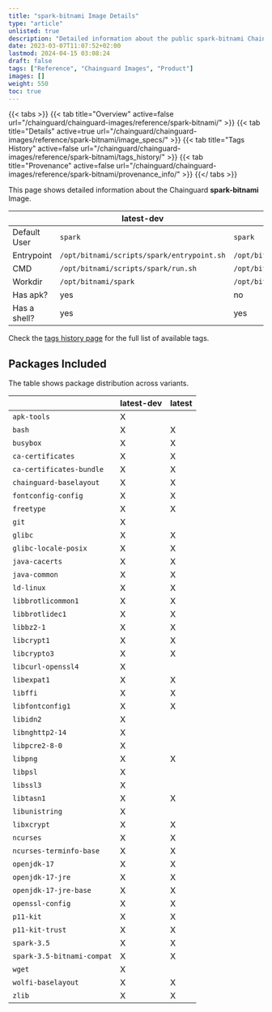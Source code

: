 ```yaml
---
title: "spark-bitnami Image Details"
type: "article"
unlisted: true
description: "Detailed information about the public spark-bitnami Chainguard Image."
date: 2023-03-07T11:07:52+02:00
lastmod: 2024-04-15 03:08:24
draft: false
tags: ["Reference", "Chainguard Images", "Product"]
images: []
weight: 550
toc: true
---
```


{{< tabs >}}
{{< tab title="Overview" active=false url="/chainguard/chainguard-images/reference/spark-bitnami/" >}}
{{< tab title="Details" active=true url="/chainguard/chainguard-images/reference/spark-bitnami/image_specs/" >}}
{{< tab title="Tags History" active=false url="/chainguard/chainguard-images/reference/spark-bitnami/tags_history/" >}}
{{< tab title="Provenance" active=false url="/chainguard/chainguard-images/reference/spark-bitnami/provenance_info/" >}}
{{</ tabs >}}

This page shows detailed information about the Chainguard **spark-bitnami** Image.

|              | latest-dev                                 | latest                                     |
|--------------|--------------------------------------------|--------------------------------------------|
| Default User | `spark`                                    | `spark`                                    |
| Entrypoint   | `/opt/bitnami/scripts/spark/entrypoint.sh` | `/opt/bitnami/scripts/spark/entrypoint.sh` |
| CMD          | `/opt/bitnami/scripts/spark/run.sh`        | `/opt/bitnami/scripts/spark/run.sh`        |
| Workdir      | `/opt/bitnami/spark`                       | `/opt/bitnami/spark`                       |
| Has apk?     | yes                                        | no                                         |
| Has a shell? | yes                                        | yes                                        |

Check the [tags history page](/chainguard/chainguard-images/reference/spark-bitnami/tags_history/) for the full list of available tags.

## Packages Included
The table shows package distribution across variants.

|                            | latest-dev | latest |
|----------------------------|------------|--------|
| `apk-tools`                | X          |        |
| `bash`                     | X          | X      |
| `busybox`                  | X          | X      |
| `ca-certificates`          | X          | X      |
| `ca-certificates-bundle`   | X          | X      |
| `chainguard-baselayout`    | X          | X      |
| `fontconfig-config`        | X          | X      |
| `freetype`                 | X          | X      |
| `git`                      | X          |        |
| `glibc`                    | X          | X      |
| `glibc-locale-posix`       | X          | X      |
| `java-cacerts`             | X          | X      |
| `java-common`              | X          | X      |
| `ld-linux`                 | X          | X      |
| `libbrotlicommon1`         | X          | X      |
| `libbrotlidec1`            | X          | X      |
| `libbz2-1`                 | X          | X      |
| `libcrypt1`                | X          | X      |
| `libcrypto3`               | X          | X      |
| `libcurl-openssl4`         | X          |        |
| `libexpat1`                | X          | X      |
| `libffi`                   | X          | X      |
| `libfontconfig1`           | X          | X      |
| `libidn2`                  | X          |        |
| `libnghttp2-14`            | X          |        |
| `libpcre2-8-0`             | X          |        |
| `libpng`                   | X          | X      |
| `libpsl`                   | X          |        |
| `libssl3`                  | X          |        |
| `libtasn1`                 | X          | X      |
| `libunistring`             | X          |        |
| `libxcrypt`                | X          | X      |
| `ncurses`                  | X          | X      |
| `ncurses-terminfo-base`    | X          | X      |
| `openjdk-17`               | X          | X      |
| `openjdk-17-jre`           | X          | X      |
| `openjdk-17-jre-base`      | X          | X      |
| `openssl-config`           | X          | X      |
| `p11-kit`                  | X          | X      |
| `p11-kit-trust`            | X          | X      |
| `spark-3.5`                | X          | X      |
| `spark-3.5-bitnami-compat` | X          | X      |
| `wget`                     | X          |        |
| `wolfi-baselayout`         | X          | X      |
| `zlib`                     | X          | X      |

